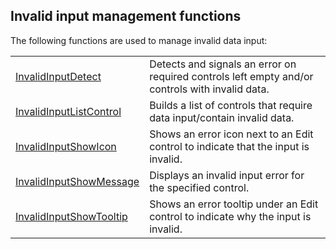 
## Invalid input management functions
			

<a name="NOTE1"></a>
<a name="NOTE1_1"></a>
The following functions are used to manage invalid data input: 



|   |   |
| --- | --- |
| [InvalidInputDetect](../WDLang1/1000026180.md) | Detects and signals an error on required controls left empty and/or controls with invalid data. |
| [InvalidInputListControl](../WDLang1/1000026244.md) | Builds a list of controls that require data input/contain invalid data. |
| [InvalidInputShowIcon](../WDLang1/1000024917.md) | Shows an error icon next to an Edit control to indicate that the input is invalid. |
| [InvalidInputShowMessage](../WDLang1/1000026247.md) | Displays an invalid input error for the specified control. |
| [InvalidInputShowTooltip](../WDLang1/1000024896.md) | Shows an error tooltip under an Edit control to indicate why the input is invalid. |






